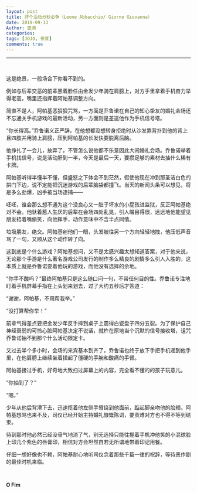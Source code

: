 ```yaml
---
layout: post
title: 肝个活动分秒必争（Leone Abbacchio/ Giorno Giovanna）
date: 2019-09-13
Author: 壹澗
categories: 
tags: [JOJO, 茶茸]
comments: true
--- 
```


***

<br/>

这是绝景，一般场合下你看不到的。

例如与后辈交恶的前辈黑着脸任由金发少年骑在肩膀上，对方手里拿着手机奋力举得老高，嘴里还指挥着阿帕基调整方向。

简直不是人，阿帕基恶狠狠咒骂，一方面是乔鲁诺在自己的知心挚友的婚礼会场还不忘通关手机游戏的最新活动，另一方面则是差遣他作为手机信号塔。

“你长得高。”乔鲁诺义正严辞，在他想都没想转身拒绝时从沙发靠背扑到他的背上且四肢并用骑上肩膀，压到阿帕基的长发快要脱离后脑。

他挣扎了一会儿，放弃了，不管怎么说他都不乐意因此大闹婚礼会场。乔鲁诺举着手机找信号，说是活动肝到一半，今天是最后一天，要攒足够的素材去抽什么稀有卡牌。

阿帕基听得半懂半不懂，但盛怒之下体会不到茫然，假使他现在冲到那圣洁白色的拱门下边，说不定能把沉迷游戏的后辈脑袋都撞飞。当天的新闻头条可以想见，将是多么劲爆，凶手被当场逮捕——

呸呸，谁会那么想不通为这个没良心又一肚子坏水的小屁孩进监狱，反正阿帕基绝对不会。他驮着惹人生厌的后辈在会场四处乱晃，引人瞩目得很，远远地他能望见朋友捂着嘴偷笑，向他挥手，动作意味中不含半点同情。

垃圾朋友，绝交。阿帕基剜他们一眼，头发被往另一个方向轻轻地拽，他压低声音骂了一句，又顺从这个动作转了向。

这到底是个什么游戏？阿帕基想问，又不是太感兴趣太想知道答案，对于他来说，无论那个手游是什么著名游戏公司发行的制作多么精良的剧情多么引人入胜的，这本质上就是乔鲁诺耍着他玩的游戏，而他没有选择的余地。

“你手不酸吗？”最终阿帕基只是这么随口问一句，不带任何目的性。乔鲁诺专注地盯着手机屏幕手指在上头划来划去，过了大约五秒后才答道：

“谢谢，阿帕基，不用帮我举。”

“没打算帮你举！”

前辈气得差点要把金发少年反手摔到桌子上震得白瓷盘子四分五裂。为了保护自己神经衰弱的可怜心脏阿帕基决定不说话，就杵在原地当个沉默的信号接收塔，诅咒乔鲁诺抽不到那个什么活动限定卡。

又过去半个多小时，会场的来宾基本到齐了，乔鲁诺也终于放下手把手机递到他手里，在他肩膀上继续坐着揉起了僵硬的手腕和酸痛的手臂。

阿帕基接过手机，好奇地大致扫过屏幕上的内容，完全看不懂的的孩子玩意儿。

“你抽到了？”

“嗯。”

少年从他后背滑下去，迅速揽着他左侧手臂绕到他面前，踮起脚亲吻他的脸颊。阿帕基想骂也来不及，司仪已经开始主持婚礼慷慨陈词，要责难对方也不得不等到结束。

待到那时他必然已经没骨气地消了气，别无选择只能往握着手机冲他笑的小混球脸上印几个紫色的唇膏印，相信对方会坦然自若无所谓地带着印记用餐。

仔细一想好像也不赖，阿帕基耐心地听司仪念着那些千篇一律的祝辞，等待恶作剧的最佳时机来临。

<br/>

**O Fim**